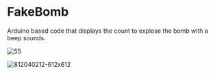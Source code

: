 # FakeBomb
Arduino based code that displays the count to explose the bomb with a beep sounds.

![55](https://user-images.githubusercontent.com/13791181/41789944-a12f42be-766e-11e8-9380-cd22ef63cdcc.PNG)

![812040212-612x612](https://user-images.githubusercontent.com/13791181/46623663-f8165900-cb4b-11e8-94b2-00de8f3795e5.jpg)


